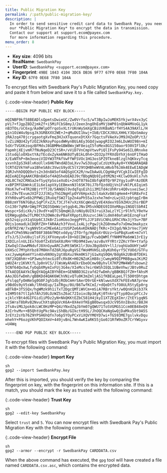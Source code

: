 ```yaml
---
title: Public Migration Key
permalink: /:path/public-migration-key/
description: |
  In order to send sensitive credit card data to Swedbank Pay, you need to use
  our *Public Migration Key* to encrypt the data in transmission.
  Contact our support at support.ecom@payex.com
  for more information regarding this procedure.
menu_order: 8
---
```


*   **Key size**: 4096 bits
*   **RealName**: `SwedbankPay`
*   **UserID**: `SwedbankPay <support.ecom@payex.com>`
*   **Fingerprint**: `49BE 1843 4104 3DC6 DB36 9F77 67F0 0E68 7F80 104A`
*   **Key ID**: `67F0 0E68 7F80 104A`

To encrypt files with Swedbank Pay's Public Migration Key, you need copy and
paste it from below and save it to a file called `SwedbankPay.key.`

{:.code-view-header}
**Public Key**

```text
-----BEGIN PGP PUBLIC KEY BLOCK-----

mQINBF9kf58BEADlsQpmtsDwieUC/Zw0Vrfsc5/wT3BpIwJoMEK5YkjwrX4vx3yC
pVi7+fJgpZ8DZjmkZf+i5MiFCbS8myJ/2een3ngOhEoMVjbWP01nQbW4MVoGL1yk
nB3TOs/oC6xg/Aa0WlpOTrqoSvXLtrUKnWySmXgCBiUVKBaN1rfHYS4A39AXlL/H
g1n1OiW4u9psgJk3GRBXXV2WE+J+qMuDUI1kwj+IbB/CDCXJ0ULXHHLY3QoSmAoy
zRAJzq470jcrygaotgXvFmq3HJxXTquonxDtXXr7GqctsFVAeXvJM9JHZoOP/t3/
lvZiiNQU42yfzOZJkNXoyPopsdWHynBUiAEy3GQdjwapgRIO2Jm6LDuWUI98n+mI
5dXrTVGXKzoqzBFMdvJ8GBMMeGBW8WxjWF8eiqI5foMex8GS150aor930VIFlOk/
PapmhjXEjvmR7fNuNqeD23CtSR+/vViD7VnCmpVtwvPiQlIFsPy94Se6IL0Rnxke
iStodqloOXbxtYAzTEcdxZykm6NK6UTyB1kL0h4+2D32p7FRXdbYhXj6nUF1THaO
X/EaNThP+8m3eoeiVIDYW3TPAfVwFfWFSVOc1HG3osSPZ9TkneBlzglhQKkvyTcq
yxvnhIpS3k8lvKoUllx6H6TWndAD3aLXvv7wS3UugCuCzUzK9yAy0+YXNQARAQAB
tCRTd2VkYmFua1BheSA8c3VwcG9ydC5lY29tQHBheWV4LmNvbT6JAk4EEwEIADgW
IQRJvhhDQQQ9xts2n3dn8A5of4AQSgUCX2R/nwIbAwULCQgHAgYVCgkICwIEFgID
AQIeAQIXgAAKCRBn8A5of4AQShebEADJ9cfBbgNQb9IydtM2Nz+KClwO9sHls7vh
XQL0C7m2CRNGa2efSyqYpSoieXoDi+2nOT079aI8bfqK0TQr9F2Ygy1udPrAzOER
xxBPIMfGbWnkiE1L6e1apVXy1EBmxnN3l6SK70iJ7bfQzddQjVn1FvNlPL6Iqim5
FNsK7wf+4TR20BjrYfTJ8/5ANQGl9vdqTqsEih1i3M1Td4cUhRrs4Q0vsxeiSwcJ
8lcZ9vTEvumJXIF2JJlN1y7hGINgHlpOYV6HpxkZcl4akXv0AtqHem4+FGR8xFnI
XYhR0vaPSx6b2PPWGjIRuUqfSW271pZn4aPh55aJzxhe7md+zLwjU2/pbtqgIrBm
BB8zmYT6N7GByLSqPlFxZJLf3CJT47vXzX6CqWxQZyVE4XdexYEG9ZHUc2hsrBEP
Cn130r7qMArGWg7PCDQ3SQmWzjetgqb4LJNv1M5skNDEG9IOXeMAgu1NGQlSbR4I
Wwspc+SdicXk/s19vdY+aQTCSQmqWiD/oNUy8UI9JruiX3aLzlYCjr9lhfLY0eYw
UIRWgugbOwJTLM0Cth2OWAc8vPBaFXRpptL0UuzvcJAklLdmX40ataH1EznqFsaf
qk52sqiyzX1qSUp6C3JkBrZioHUoo3eggPFFLJJF18ViCNhLGRhCVNx3jY5u+7BF
0Ojs1omadLkCDQRfZH+fARAAzh3fVoxL1xALjcPgwJjkZG0nmwFo7xDmw3makyzx
ptNfRZrW/7xgN9V5txCMEe6A1ztUSPZe6AxKDkNADjfKRc+IV2gd/Nk3rVec7jHV
WSvFCPm59NzoWT08F380AfMQtvddyq/ZfOrfg/HgdoXr0Uzz+SoPBqXueK+m7xYl
zTsJ/5JJvU8ujlsFJSjXFVomyu6+I0+kECDWip/FcwbQWMlfYNHMFMa6mW13rE1y
1XDILnlnULIEx7do0fZxEUSmX8zRHrYRb9M4Iwe/azvBuYFYRtr2ZKcYfH+tYafp
IXwOqlCUwwMNdufJ8XnGywARC2uMtSW5K1lr3UoJBgUbUV+llJ/oqhUaOUHYjw6F
UXHScC7MYphYbz87M8HnTdZ6RJ6puRgVSIfWoHMVHSLsDyKUh6yrf5CYUOd/GTFu
xxcJywmpKemYYin4Uv6N9Uy2gt8bXuz9km0KS7jG1wXqS0QH/Bdg6k2UBnBfDEHi
tNf2XQ8hHr+GP3wmzhtmcGi0TcRk8K+H02NZoKiH88cjCwmyW9QIPM8BgwaJKiM2
pWUZ4rz1KVKtfLJp0nVCS/JlWsWyAhAEkrEbeOCmw9ByhvlX7KP2MW4Wbfsbown2
5CNf64QxXwLfyOqbXMymIxFUj3G4e/XIeMcs7eir6WShIEQL1UBeVhw/JBtv0RuZ
5TkAEQEAAYkCNgQYAQgAIBYhBEm+GENBBD3G2zafd2fwDmh/gBBKBQJfZH+fAhsM
AAoJEGfwDmh/gBBKDd4QAK6WChVNivQTu0K3mZmljAS1fKBEaLpeLTl5D0tDhtgm
yFslqqfyOmNeSg0G0FJgh1dbjRObCmHrSAerD9rGE+kNlwwsXdX7kFEEvNA7prew
x9BdOs9yV5sWk/lRh6Eup/IaTRgu/0U/B6TwfKCmI/+dQeDtTsfO0ULR5tyEp0rg
aBTkB+3fSSQx/hgWMzk9h1iTxT2DgcQMTiWVCm+mSiA7RBrsYkt/w0QnH1kib37k
sIHM5t67tlIph7AhJS0LOzWZSsZ6aC72IoixcBp3AyKj0TnkrgTtyp8QucpFCcJv
xjklcYBt4dGIFGid1iPDz2yN+NkQKKtEZbC581H4jkyI1XTZEgXImr/ZtEYigqNS
ucSWraT8bRvB2NvuChXtq8qGVcK6A+8X4eVfKEgB0bwsqxOJcV95XnIBxXc/B8JH
2fsAviMGJpok8cLWC0HzMP+Q4zYNxdZqJbYm07gQWU71ToSVGMGS1Ccm0EB48eQ9
A3IrhvMv++B5QhtUgPkc9AviShBb/GIkctH9SL/JhOQCHaNgGwQjDaMku5bt9A5S
3rEYz2sYb76Z9YPSH6hQfn7o6p5YOyPCxViXQVYMOYD7wi+TG593ME7gslvkvDqu
mhehY+P6ozgVKhPQOIXmV+449jvBnL7Wn4wKIaRK55jGo0J1RfW9oZR7CrYWGyxv
=U4Wq

-----END PGP PUBLIC KEY BLOCK-----
```

To encrypt files with Swedbank Pay's Public Migration Key, you must import it
with the following command:

{:.code-view-header}
**Import Key**

```
sh
gpg2 --import SwedbankPay.key
```

After this is imported, you should verify the key by comparing the fingerprint
on key, with the fingerprint on this information site. If this is a match, you
should mark the key as trusted with the following command:

{:.code-view-header}
**Trust Key**

```
sh
gpg2 --edit-key SwedbankPay
```

Select `trust` and `5`. You can now encrypt files with Swedbank Pay's Public
Migration Key with the following command:

{:.code-view-header}
**Encrypt File**

```
sh
gpg2 --armor --encrypt -r SwedbankPay CARDDATA.csv
```

When the above command has executed, the `gpg` tool will have created a file
named `CARDDATA.csv.asc`, which contains the encrypted data.
